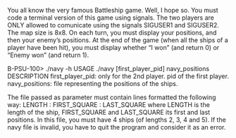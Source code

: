 You all know the very famous Battleship game. Well, I hope so.
You must code a terminal version of this game using signals.
The two players are ONLY allowed to comunicate using the signals SIGUSER1 and SIGUSER2.
The map size is 8x8. On each turn, you must display your positions, and then your enemy’s positions.
At the end of the game (when all the ships of a player have been hit), you must display whether
“I won” (and return 0) or “Enemy won” (and return 1).

B-PSU-100> ./navy -h
USAGE
  ./navy [first_player_pid] navy_positions
DESCRIPTION
  first_player_pid: only for the 2nd player. pid of the first player.
  navy_positions: file representing the positions of the ships.

The file passed as parameter must contain lines formatted the following way:
  LENGTH : FIRST_SQUARE : LAST_SQUARE
where LENGTH is the length of the ship, FIRST_SQUARE and LAST_SQUARE its first and last
positions.
In this file, you must have 4 ships (of lengths 2, 3, 4 and 5).
If the navy file is invalid, you have to quit the program and consider it as an error.
